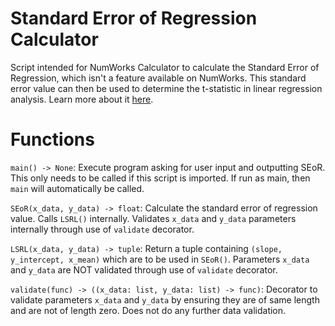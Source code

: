 # Standard Error of Regression Calculator

Script intended for NumWorks Calculator to calculate the Standard Error of Regression, which isn't a feature available on NumWorks. This standard error value can then be used to determine the t-statistic in linear regression analysis. Learn more about it [here](https://stattrek.com/regression/slope-test.aspx).

# Functions

`main() -> None`: Execute program asking for user input and outputting SEoR. This only needs to be called if this script is imported. If run as main, then `main` will automatically be called.

`SEoR(x_data, y_data) -> float`:
Calculate the standard error of regression value. Calls `LSRL()` internally. Validates `x_data` and `y_data` parameters internally through use of `validate` decorator.

`LSRL(x_data, y_data) -> tuple`:
Return a tuple containing `(slope, y_intercept, x_mean)` which are to be used in `SEoR()`. Parameters `x_data` and `y_data` are NOT validated through use of `validate` decorator.

`validate(func) -> ((x_data: list, y_data: list) -> func)`:
Decorator to validate parameters `x_data` and `y_data` by ensuring they are of same length and are not of length zero. Does not do any further data validation.
